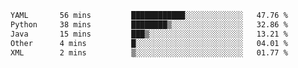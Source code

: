 <!--START_SECTION:waka-->

```txt
YAML       56 mins         ████████████░░░░░░░░░░░░░   47.76 %
Python     38 mins         ████████▒░░░░░░░░░░░░░░░░   32.86 %
Java       15 mins         ███▒░░░░░░░░░░░░░░░░░░░░░   13.21 %
Other      4 mins          █░░░░░░░░░░░░░░░░░░░░░░░░   04.01 %
XML        2 mins          ▒░░░░░░░░░░░░░░░░░░░░░░░░   01.77 %
```

<!--END_SECTION:waka-->
